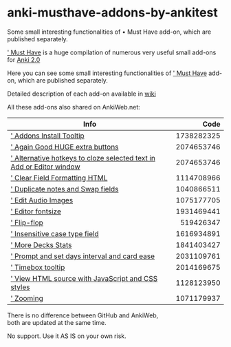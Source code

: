 # anki-musthave-addons-by-ankitest
Some small interesting functionalities of • Must Have add-on, which are published separately. 

[' Must Have](https://github.com/ankitest/anki-musthave-addon-by-ankitest) is a huge compilation of numerous very useful small add-ons for [Anki 2.0](http://ankisrs.net/)

Here you can see some small interesting functionalities of [' Must Have](https://ankiweb.net/shared/info/67643234) add-on, which are published separately.

Detailed description of each add-on available in [wiki](https://github.com/ankitest/anki-musthave-addons-by-ankitest/wiki)

All these add-ons also shared on AnkiWeb.net:

Info | Code
------------- | -------------:
[' Addons Install Tooltip](https://ankiweb.net/shared/info/1738282325) | 1738282325 
[' Again Good HUGE extra buttons](https://ankiweb.net/shared/info/2074653746) | 2074653746 
[' Alternative hotkeys to cloze selected text in Add or Editor window](https://ankiweb.net/shared/info/2074653746) | 2074653746 
[' Clear Field Formatting HTML](https://ankiweb.net/shared/info/1114708966) | 1114708966
[' Duplicate notes and Swap fields](https://ankiweb.net/shared/info/1040866511) | 1040866511 
[' Edit Audio Images](https://ankiweb.net/shared/info/1075177705) | 1075177705 
[' Editor fontsize](https://ankiweb.net/shared/info/1931469441) | 1931469441 
[' Flip-flop](https://ankiweb.net/shared/info/519426347) | 519426347 
[' Insensitive case type field](https://ankiweb.net/shared/info/1616934891) | 1616934891 
[' More Decks Stats](https://ankiweb.net/shared/info/1841403427) | 1841403427 
[' Prompt and set days interval and card ease](https://ankiweb.net/shared/info/2031109761) | 2031109761 
[' Timebox tooltip](https://ankiweb.net/shared/info/2014169675) | 2014169675 
[' View HTML source with JavaScript and CSS styles](https://ankiweb.net/shared/info/1128123950) | 1128123950 
[' Zooming](https://ankiweb.net/shared/info/1071179937) | 1071179937 

There is no difference between GitHub and AnkiWeb,  
both are updated at the same time.  

No support. Use it AS IS on your own risk. 
